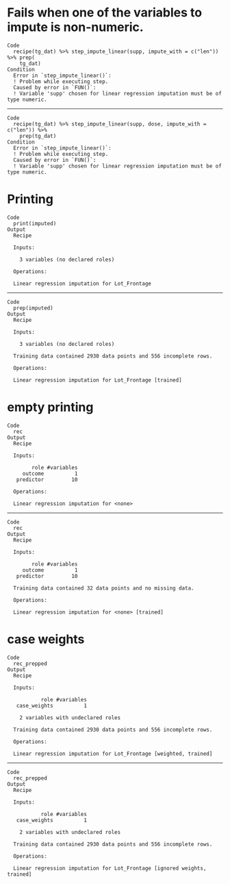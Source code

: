 # Fails when one of the variables to impute is non-numeric.

    Code
      recipe(tg_dat) %>% step_impute_linear(supp, impute_with = c("len")) %>% prep(
        tg_dat)
    Condition
      Error in `step_impute_linear()`:
      ! Problem while executing step.
      Caused by error in `FUN()`:
      ! Variable 'supp' chosen for linear regression imputation must be of type numeric.

---

    Code
      recipe(tg_dat) %>% step_impute_linear(supp, dose, impute_with = c("len")) %>%
        prep(tg_dat)
    Condition
      Error in `step_impute_linear()`:
      ! Problem while executing step.
      Caused by error in `FUN()`:
      ! Variable 'supp' chosen for linear regression imputation must be of type numeric.

# Printing

    Code
      print(imputed)
    Output
      Recipe
      
      Inputs:
      
        3 variables (no declared roles)
      
      Operations:
      
      Linear regression imputation for Lot_Frontage

---

    Code
      prep(imputed)
    Output
      Recipe
      
      Inputs:
      
        3 variables (no declared roles)
      
      Training data contained 2930 data points and 556 incomplete rows. 
      
      Operations:
      
      Linear regression imputation for Lot_Frontage [trained]

# empty printing

    Code
      rec
    Output
      Recipe
      
      Inputs:
      
            role #variables
         outcome          1
       predictor         10
      
      Operations:
      
      Linear regression imputation for <none>

---

    Code
      rec
    Output
      Recipe
      
      Inputs:
      
            role #variables
         outcome          1
       predictor         10
      
      Training data contained 32 data points and no missing data.
      
      Operations:
      
      Linear regression imputation for <none> [trained]

# case weights

    Code
      rec_prepped
    Output
      Recipe
      
      Inputs:
      
               role #variables
       case_weights          1
      
        2 variables with undeclared roles
      
      Training data contained 2930 data points and 556 incomplete rows. 
      
      Operations:
      
      Linear regression imputation for Lot_Frontage [weighted, trained]

---

    Code
      rec_prepped
    Output
      Recipe
      
      Inputs:
      
               role #variables
       case_weights          1
      
        2 variables with undeclared roles
      
      Training data contained 2930 data points and 556 incomplete rows. 
      
      Operations:
      
      Linear regression imputation for Lot_Frontage [ignored weights, trained]

